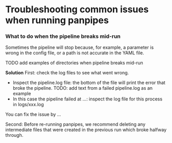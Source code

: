 # Troubleshooting common issues when running panpipes

### What to do when the pipeline breaks mid-run

Sometimes the pipeline will stop because, for example,  a parameter is wrong in the config file, or a path is not
accurate in the YAML file. 

TODO add examples of directories when pipeline breaks mid-run

**Solution**
First: check the log files to see what went wrong.
- Inspect the pipeline.log file: the bottom of the file will print the error that broke the pipeline.
TODO: add text from a failed pipeline.log as an example
- In this case the pipeline failed at ...: inspect the log file for this process in logs/xxx.log

You can fix the issue by ...

Second: Before re-running panpipes, we recommend deleting any intermediate files that were created in the previous run which
broke halfway through.  

